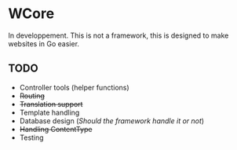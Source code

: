 # WCore
In developpement. This is not a framework, this is designed to make websites in Go easier.

## TODO

* Controller tools (helper functions)
* ~~Routing~~
* ~~Translation support~~
* Template handling
* Database design (*Should the framework handle it or not*)
* ~~Handling ContentType~~
* Testing
